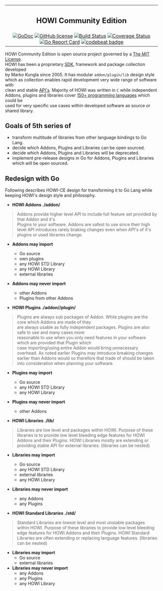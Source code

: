 | |
| :---: |
| <h2> HOWI Community Edition </h2> |
| [![GoDoc][godoc-img]][godoc-url] [![GitHub license][license-img]][license-url] [![Build Status][travis-ci-img]][travis-ci-url] [![Coverage Status][coverage-img]][coverage-url] [![Go Report Card][go-report-card-img]][go-report-card-link] [![codebeat badge][codebeat-img]][codebeat-link] |

HOWI Community Edition is open source project governed by a [The MIT License][license-url].  
HOWI has been a proprietary [SDK][sdk-link], framework and package collection developed  
by Marko Kungla since 2005. It has modular `addon/plugin/lib` design style  
which as collection enables rapid development very wide range of software with  
clean and stable [API's][api-link]. Majority of HOWI was written in `C` while independent  
Addons, plugins and libraries cover [150+ programming languages][lang-stats-link] which could be  
used for very specific use cases within developed software as source or shared library.  

## Goals of 5th series of

- transform multitude of libraries from other language bindings to Go Lang.
- decide which Addons, Plugins and Libraries can be open sourced.
- decide which Addons, Plugins and Libraries will be deprecated.
- implement pre-release designs in Go for Addons, Plugins and Libraries which will be open sourced.

## Redesign with Go
Following describes HOWI-CE design for transforming it to Go Lang while keeping
HOWI's design style and philosophy.

- **HOWI Addons ./addon/<addon-name>**  
> Addons provide higher level API to include full feature set provided by that Addon and it's  
> Plugins to your software. Addons are safest to use since their high level API introduces rarely
> braking changes even when API's of it's plugins or used libraries change.

  - **Addons may import**
    - Go source
    - own plugins
    - any HOWI STD Library
    - any HOWI Library
    - external libraries
  - **Addons may never import**  
    - other Addons
    - Plugins from other Addons

- **HOWI Plugins ./addon/<addon-name>/plugin/<plugin-name>**  
> Plugins are always sub packages of Addon. While plugins are the core which Addons are made of they  
> are always usable as fully independent packages. Plugins are also safe to use and many cases more  
> reasonable to use when you only need features in your software which are provided that Plugin which  
> case importing/using entire Addon would bring unnecessary overhead. As noted earlier Plugins may
> introduce breaking changes earlier than Addons would so therefore that trade of should be taken  
> into consideration when planning your software.   

  - **Plugins may import**
    - Go source
    - any HOWI STD Library
    - any HOWI Library
  - **Plugins may never import**
    - other Addons

- **HOWI Libraries ./lib/<library-name>**  
> Libraries are low level and packages within HOWI. Purpose of these libraries is
> to provide low level bleeding edge features for HOWI Addons and their Plugins.
> HOWI Libraries mostly are extending or providing stable API for external libraries.
> (libraries can be nested)

  - **Libraries may import**
    - Go source
    - any HOWI STD Library
    - external libraries
    - any HOWI Library
  - **Libraries may never import**
    - any Addons
    - any Plugins

- **HOWI Standard Libraries ./std/<library-name>**  
> Standard Libraries are lowest level and most unstable packages within HOWI. Purpose of these
> libraries to provide low level bleeding edge features for HOWI Addons and their Plugins.
> HOWI Standard Libraries are often extending or replacing language features.
> (libraries can be nested)

  - **Libraries may import**
    - Go source
    - external libraries
  - **Libraries may never import**
    - any Addons
    - any Plugins
    - any HOWI Library

<!-- ASSETS and LINKS -->
[sdk-link]: https://en.wikipedia.org/wiki/Software_development_kit
[api-link]: https://en.wikipedia.org/wiki/Application_programming_interface
[lang-stats-link]: https://github.com/howi-ce/howi/blob/master/docs/orig-langs.md
<!-- travis-ci -->
[travis-ci-img]: https://travis-ci.org/howi-ce/howi.svg?branch=master
[travis-ci-url]: https://travis-ci.org/howi-ce/howi

<!-- License -->
[license-img]: https://img.shields.io/badge/license-MIT-blue.svg?style=flat-square
[license-url]: https://raw.githubusercontent.com/howi-ce/howi/master/LICENSE

<!-- godoc -->
[godoc-img]: https://godoc.org/github.com/howi-ce/howi?status.png
[godoc-url]: https://godoc.org/github.com/howi-ce/howi

<!-- coverage -->
[coverage-img]: https://coveralls.io/repos/github/howi-ce/howi/badge.svg?branch=master
[coverage-url]: https://coveralls.io/github/howi-ce/howi?branch=master

<!-- Go Report Card -->
[go-report-card-img]: https://goreportcard.com/badge/github.com/howi-ce/howi
[go-report-card-link]: https://goreportcard.com/report/github.com/howi-ce/howi

<!-- codebeat -->
[codebeat-img]: https://codebeat.co/badges/7ef35523-4eec-416e-8bc9-a5ffc6be7457
[codebeat-link]: https://codebeat.co/projects/github-com-howi-ce-howi-master
